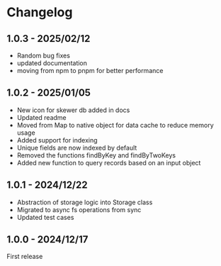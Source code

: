 # Changelog

## 1.0.3 - 2025/02/12
- Random bug fixes
- updated documentation
- moving from npm to pnpm for better performance

## 1.0.2 - 2025/01/05
- New icon for skewer db added in docs
- Updated readme
- Moved from Map to native object for data cache to reduce memory usage
- Added support for indexing
- Unique fields are now indexed by default
- Removed the functions findByKey and findByTwoKeys
- Added new function to query records based on an input object

## 1.0.1 - 2024/12/22
- Abstraction of storage logic into Storage class
- Migrated to async fs operations from sync
- Updated test cases

## 1.0.0 - 2024/12/17
First release